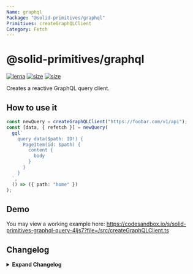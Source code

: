 ```yaml
---
Name: graphql
Package: "@solid-primitives/graphql"
Primitives: createGraphQLClient
Category: Fetch
---
```


# @solid-primitives/graphql

[![lerna](https://img.shields.io/badge/maintained%20with-lerna-cc00ff.svg)](https://lerna.js.org/)
[![size](https://img.shields.io/bundlephobia/minzip/@solid-primitives/audio)](https://bundlephobia.com/package/@solid-primitives/graphql)
[![size](https://img.shields.io/npm/v/@solid-primitives/graphql)](https://www.npmjs.com/package/@solid-primitives/graphql)

Creates a reactive GraphQL query client.

## How to use it

```ts
const newQuery = createGraphQLClient("https://foobar.com/v1/api");
const [data, { refetch }] = newQuery(
  gql`
    query data($path: ID!) {
      PageItem(id: $path) {
        content {
          body
        }
      }
    }
  `,
  () => ({ path: "home" })
);
```

## Demo

You may view a working example here: https://codesandbox.io/s/solid-primitives-graphql-query-4ljs7?file=/src/createGraphQLClient.ts

## Changelog

<details>
<summary><b>Expand Changelog</b></summary>

1.0.0

Initial commit and publish of primitive.

</details>
